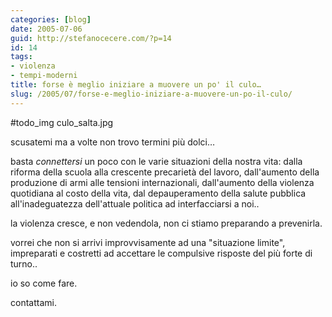 ```yaml
---
categories: [blog]
date: 2005-07-06
guid: http://stefanocecere.com/?p=14
id: 14
tags:
- violenza
- tempi-moderni
title: forse è meglio iniziare a muovere un po' il culo…
slug: /2005/07/forse-e-meglio-iniziare-a-muovere-un-po-il-culo/
---
```


#todo_img culo_salta.jpg

scusatemi ma a volte non trovo termini più dolci…

basta _connettersi_ un poco con le varie situazioni della nostra vita: dalla riforma della scuola alla crescente precarietà del lavoro, dall'aumento della produzione di armi alle tensioni internazionali, dall'aumento della violenza quotidiana al costo della vita, dal depauperamento della salute pubblica all'inadeguatezza dell'attuale politica ad interfacciarsi a noi..

la violenza cresce, e non vedendola, non ci stiamo preparando a prevenirla.

vorrei che non si arrivi improvvisamente ad una "situazione limite", impreparati e costretti ad accettare le compulsive risposte del più forte di turno..

io so come fare.
  
contattami.